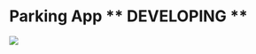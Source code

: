 # Parking App ** DEVELOPING **

<img src="https://static.vecteezy.com/system/resources/thumbnails/003/377/380/small/line-icon-for-web-develop-vector.jpg"/>
